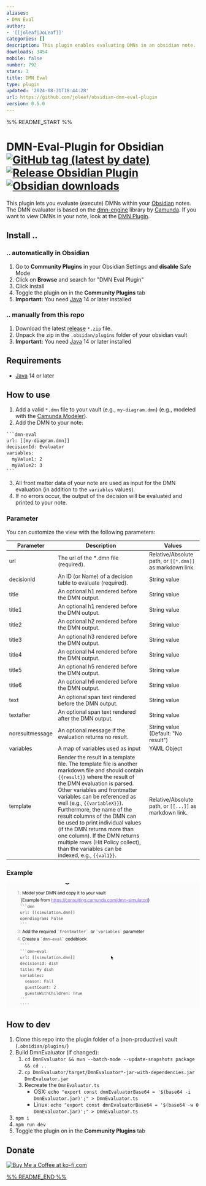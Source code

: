 ```yaml
---
aliases:
- DMN Eval
author:
- '[[joleaf|JoLeaf]]'
categories: []
description: This plugin enables evaluating DMNs in an obsidian note.
downloads: 3454
mobile: false
number: 792
stars: 3
title: DMN Eval
type: plugin
updated: '2024-08-31T18:44:28'
url: https://github.com/joleaf/obsidian-dmn-eval-plugin
version: 0.5.0
---
```


%% README_START %%

# DMN-Eval-Plugin for Obsidian [![GitHub tag (latest by date)](https://img.shields.io/github/v/tag/joleaf/obsidian-dmn-eval-plugin)](https://github.com/joleaf/obsidian-dmn-eval-plugin/releases) [![Release Obsidian Plugin](https://github.com/joleaf/obsidian-dmn-eval-plugin/actions/workflows/release.yml/badge.svg)](https://github.com/joleaf/obsidian-dmn-eval-plugin/actions/workflows/release.yml) [![Obsidian downloads](https://img.shields.io/badge/dynamic/json?logo=obsidian&color=%238b6cef&label=downloads&query=%24%5B%22dmn-eval%22%5D.downloads&url=https%3A%2F%2Fraw.githubusercontent.com%2Fobsidianmd%2Fobsidian-releases%2Fmaster%2Fcommunity-plugin-stats.json)](https://obsidian.md/plugins?id=dmn-eval)

This plugin lets you evaluate (execute) DMNs within your [Obsidian](https://www.obsidian.md) notes.
The DMN evaluator is based on the [dmn-engine](https://github.com/camunda/camunda-bpm-platform/tree/master/engine-dmn)
library by [Camunda](https://camunda.com/).
If you want to view DMNs in your note, look at the [DMN Plugin](https://github.com/joleaf/obsidian-dmn-plugin).

## Install ..

### .. automatically in Obsidian

1. Go to **Community Plugins** in your Obsidian Settings and **disable** Safe Mode
2. Click on **Browse** and search for "DMN Eval Plugin"
3. Click install
4. Toggle the plugin on in the **Community Plugins** tab
5. **Important:** You need [Java](https://www.java.com/en/download/help/download_options_de.html) 14 or later installed

### .. manually from this repo

1. Download the latest [release](https://github.com/joleaf/obsidian-dmn-eval-plugin/releases) `*.zip` file.
2. Unpack the zip in the `.obsidan/plugins` folder of your obsidian vault
3. **Important:** You need [Java](https://www.java.com/en/download/help/download_options_de.html) 14 or later installed

## Requirements

- [Java](https://www.java.com/en/download/help/download_options_de.html) 14 or later

## How to use

1. Add a valid `*.dmn` file to your vault (e.g., `my-diagram.dmn`) (e.g., modeled with
   the [Camunda Modeler](https://camunda.com/de/download/modeler/)).
2. Add the DMN to your note:

````
```dmn-eval
url: [[my-diagram.dmn]]
decisionId: Evaluator
variables:
  myValue1: 2
  myValue2: 3
```
````

3. All front matter data of your note are used as input for the DMN evaluation (in addition to the `variables` values).
4. If no errors occur, the output of the decision will be evaluated and printed to your note.

### Parameter

You can customize the view with the following parameters:

| Parameter       | Description                                                                                                                                                                                                                                                                                                                                                                                                                                                                                                          | Values                                                   |
|-----------------|----------------------------------------------------------------------------------------------------------------------------------------------------------------------------------------------------------------------------------------------------------------------------------------------------------------------------------------------------------------------------------------------------------------------------------------------------------------------------------------------------------------------|----------------------------------------------------------|
| url             | The url of the *.dmn file (required).                                                                                                                                                                                                                                                                                                                                                                                                                                                                                | Relative/Absolute path, or `[[*.dmn]]` as markdown link. |
| decisionId      | An ID (or Name) of a decision table to evaluate (required).                                                                                                                                                                                                                                                                                                                                                                                                                                                          | String value                                             |
| title           | An optional h1 rendered before the DMN output.                                                                                                                                                                                                                                                                                                                                                                                                                                                                       | String value                                             |
| title1          | An optional h1 rendered before the DMN output.                                                                                                                                                                                                                                                                                                                                                                                                                                                                       | String value                                             |
| title2          | An optional h2 rendered before the DMN output.                                                                                                                                                                                                                                                                                                                                                                                                                                                                       | String value                                             |
| title3          | An optional h3 rendered before the DMN output.                                                                                                                                                                                                                                                                                                                                                                                                                                                                       | String value                                             |
| title4          | An optional h4 rendered before the DMN output.                                                                                                                                                                                                                                                                                                                                                                                                                                                                       | String value                                             |
| title5          | An optional h5 rendered before the DMN output.                                                                                                                                                                                                                                                                                                                                                                                                                                                                       | String value                                             |
| title6          | An optional h6 rendered before the DMN output.                                                                                                                                                                                                                                                                                                                                                                                                                                                                       | String value                                             |
| text            | An optional span text rendered before the DMN output.                                                                                                                                                                                                                                                                                                                                                                                                                                                                | String value                                             |
| textafter       | An optional span text rendered after the DMN output.                                                                                                                                                                                                                                                                                                                                                                                                                                                                 | String value                                             |
| noresultmessage | An optional message if the evaluation returns no result.                                                                                                                                                                                                                                                                                                                                                                                                                                                             | String value (Default: "No result")                      |
| variables       | A map of variables used as input                                                                                                                                                                                                                                                                                                                                                                                                                                                                                     | YAML Object                                              | - |
| template        | Render the result in a template file. The template file is another markdown file and should contain `{{result}}` where the result of the DMN evaluation is parsed. Other variables and frontmatter variables can be referenced as well (e.g., `{{variableX}}`). Furthermore, the name of the result columns of the DMN can be used to print individual values (if the DMN returns more than one column). If the DMN returns multiple rows (Hit Policy collect), than the variables can be indexed, e.g., `{{val1}}`. | Relative/Absolute path, or `[[...]]` as markdown link.   | - |

### Example

![Example](https://raw.githubusercontent.com/joleaf/obsidian-dmn-eval-plugin/HEAD/example/dmn-eval-plugin.gif)

## How to dev

1. Clone this repo into the plugin folder of a (non-productive) vault (`.obsidian/plugins/`)
2. Build DmnEvaluator (if changed):
    1. `cd DmnEvaluator && mvn --batch-mode --update-snapshots package && cd ..`
    2. `cp DmnEvaluator/target/DmnEvaluator*-jar-with-dependencies.jar DmnEvaluator.jar`
    3. Recreate the `DmnEvaluator.ts`
        - OSX: `echo "export const dmnEvaluatorBase64 = '$(base64 -i DmnEvaluator.jar)';" > DmnEvaluator.ts`
        - Linux: `echo "export const dmnEvaluatorBase64 = '$(base64 -w 0 DmnEvaluator.jar)';" > DmnEvaluator.ts`
3. `npm i`
4. `npm run dev`
5. Toggle the plugin on in the **Community Plugins** tab

## Donate

<a href='https://ko-fi.com/joleaf' target='_blank'><img height='35' style='border:0px;height:46px;' src='https://az743702.vo.msecnd.net/cdn/kofi3.png?v=0' border='0' alt='Buy Me a Coffee at ko-fi.com' />


%% README_END %%